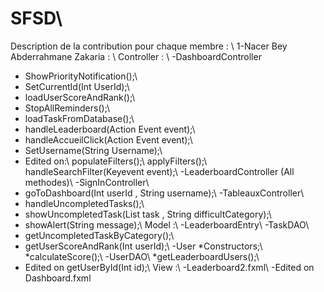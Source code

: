 # SFSD\\
Description de la contribution pour chaque membre : \\
1-Nacer Bey Abderrahmane Zakaria : \\
Controller : \\
-DashboardController
  * ShowPriorityNotification();\\
  * SetCurrentId(Int UserId);\\
  * loadUserScoreAndRank();\\
  * StopAllReminders();\\
  * loadTaskFromDatabase();\\
  * handleLeaderboard(Action Event event);\\
  * handleAccueilClick(Action Event event);\\
  * SetUsername(String Username);\\
  * Edited on:\\
      populateFilters();\\
      applyFilters();\\
      handleSearchFilter(Keyevent event);\\
-LeaderboardController (All methodes)\\
-SignInController\\
  * goToDashboard(Int userId , String username);\\
-TableauxController\\
  * handleUncompletedTasks();\\
  * showUncompletedTask(List<Task> task , String difficultCategory);\\
  * showAlert(String message);\\
Model :\\
-LeaderboardEntry\\
-TaskDAO\\
  * getUncompletedTaskByCategory();\\
  * getUserScoreAndRank(Int userId);\\
-User
  *Constructors;\\
  *calculateScore();\\
-UserDAO\\
  *getLeaderboardUsers();\\
  * Edited on getUserById(Int id);\\
View :\\
-Leaderboard2.fxml\\
-Edited on Dashboard.fxml
 
        
